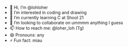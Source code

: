 - 👋 Hi, I’m @lohloher
- 👀 I’m interested in coding and drawing
- 🌱 I’m currently learning C at Shool 21
- 💞️ I’m looking to collaborate on ummmm anything I guess
- 📫 How to reach me: @loher_loh (Tg)
- 😄 Pronouns: any
- ⚡ Fun fact: miau

<!---
lohloher/lohloher is a ✨ special ✨ repository because its `README.md` (this file) appears on your GitHub profile.
You can click the Preview link to take a look at your changes.
--->
